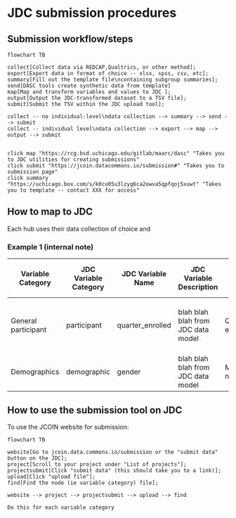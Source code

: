 # JDC submission procedures

## Submission workflow/steps

```mermaid
flowchart TB

collect[Collect data via REDCAP,Qualtrics, or other method];
export[Export data in format of choice -- xlsx, spss, csv, etc];
summary[Fill out the template file\ncontaining subgroup summaries];
send[DASC tools create synthetic data from template]
map[Map and transform variables and values to JDC ];
output[Output the JDC-transformed dataset to a TSV file];
submit[Submit the TSV within the JDC upload tool];

collect -- no individual-level\ndata collection --> summary --> send --> submit
collect -- individual level\ndata collection --> export --> map --> output --> submit


click map "https://rcg.bsd.uchicago.edu/gitlab/maarc/dasc" "Takes you to JDC utilities for creating submissions"
click submit "https://jcoin.datacommons.io/submission#" "Takes you to submission page"
click summary "https://uchicago.box.com/s/k0cu05u3lzyg6ca2owva5qpfqoj5xuwt" "Takes you to template -- contact XXX for access"

```

## How to map to JDC

Each hub uses their data collection of choice and 


### Example 1 (internal note)

| Variable Category | JDC Variable Category | JDC Variable Name | JDC Variable Description | Possible JDC Variable Values | Potential local --> JDC variable name mappings | Potential local --> JDC value transformations | Link to example |
|---|---|---|---|---|---|---|---|
| General participant | participant | quarter_enrolled | blah blah blah from JDC data model | Q42021, Q32021, etc | date_recruited --> quarter_enrolled (link to example line in yaml) | the date of recruitment to the quarter enrolled (link to example line in yaml) |  |
| Demographics | demographic | gender | blah blah blah from JDC data model | Male,Female,Gender non conforming |  |  |  |

## How to use the submission tool on JDC

To use the JCOIN website for submission:

```mermaid
flowchart TB

website[Go to jcoin.data.commons.io/submission or the "submit data" button on the JDC];
project[Scroll to your project under "List of projects"];
projectsubmit[Click "submit data" (this should take you to a link)];
upload[Click "upload file"];
find[Find the node (ie variable category) file];

website --> project --> projectsubmit --> upload --> find

Do this for each variable category

```

<!-- 






 -->
